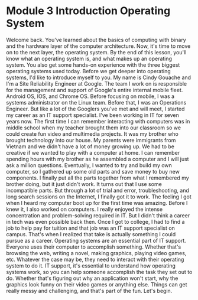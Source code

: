 # Module 3 Introduction Operating System

Welcome back. You've learned about the basics of computing with binary and the hardware layer of the computer architecture. Now, it's time to move on to the next layer, the operating system. By the end of this lesson, you'll know what an operating system is, and what makes up an operating system. You also get some hands-on experience with the three biggest operating systems used today. Before we get deeper into operating systems, I'd like to introduce myself to you. My name is Cindy Gouache and I'm a Site Reliability Engineer at Google. The team I work on is responsible for the management and support of Google's entire internal mobile fleet. Android OS, IOS, and Chrome OS. Before focusing on mobile, I was a systems administrator on the Linux team. Before that, I was an Operations Engineer. But like a lot of the Googlers you've met and will meet, I started my career as an IT support specialist. I've been working in IT for seven years now. The first time I can remember interacting with computers was in middle school when my teacher brought them into our classroom so we could create fun video and multimedia projects. It was my brother who brought technology into our house. My parents were immigrants from Vietnam and we didn't have a lot of money growing up. We had to be creative if we wanted to play with a computer at home. I can remember spending hours with my brother as he assembled a computer and I will just ask a million questions. Eventually, I wanted to try and build my own computer, so I gathered up some old parts and save money to buy new components. I finally put all the parts together from what I remembered my brother doing, but it just didn't work. It turns out that I use some incompatible parts. But through a lot of trial and error, troubleshooting, and long search sessions on the Internet, I finally got it to work. The feeling I got when I heard my computer boot up for the first time was amazing. Before I knew it, I also worked on computers. I really enjoyed the intense concentration and problem-solving required in IT. But I didn't think a career in tech was even possible back then. Once I got to college, I had to find a job to help pay for tuition and that job was an IT support specialist on campus. That's when I realized that take is actually something I could pursue as a career. Operating systems are an essential part of IT support. Everyone uses their computer to accomplish something. Whether that's browsing the web, writing a novel, making graphics, playing video games, etc. Whatever the case may be, they need to interact with their operating system to do it. IT support, it's essential to understand how operating systems work, so you can help someone accomplish the task they set out to do. Whether that's figuring out why an application won't start, why the graphics look funny on their video games or anything else. Things can get really messy and challenging, and that's part of the fun. Let's begin.

